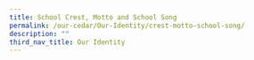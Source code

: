 ```yaml
---
title: School Crest, Motto and School Song
permalink: /our-cedar/Our-Identity/crest-motto-school-song/
description: ""
third_nav_title: Our Identity
---
```

